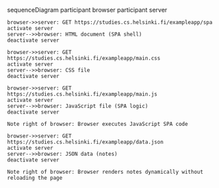 sequenceDiagram
    participant browser
    participant server

    browser->>server: GET https://studies.cs.helsinki.fi/exampleapp/spa
    activate server
    server-->>browser: HTML document (SPA shell)
    deactivate server

    browser->>server: GET https://studies.cs.helsinki.fi/exampleapp/main.css
    activate server
    server-->>browser: CSS file
    deactivate server

    browser->>server: GET https://studies.cs.helsinki.fi/exampleapp/main.js
    activate server
    server-->>browser: JavaScript file (SPA logic)
    deactivate server

    Note right of browser: Browser executes JavaScript SPA code

    browser->>server: GET https://studies.cs.helsinki.fi/exampleapp/data.json
    activate server
    server-->>browser: JSON data (notes)
    deactivate server

    Note right of browser: Browser renders notes dynamically without reloading the page
